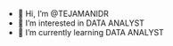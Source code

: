 - 👋 Hi, I’m @TEJAMANIDR
- 👀 I’m interested in DATA ANALYST
- 🌱 I’m currently learning DATA ANALYST

<!---
TEJAMANIDR/TEJAMANIDR is a ✨ special ✨ repository because its `README.md` (this file) appears on your GitHub profile.
You can click the Preview link to take a look at your changes.
--->
